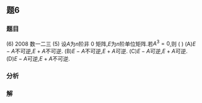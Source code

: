 ## 题6
### 题目
(6) 2008 数一二三 
(5) 设$A$为$n$阶非 0 矩阵,$E$为$n$阶单位矩阵.若${A}^{3} = 0$,则 (   )
(A)$E - A$不可逆,$E + A$不可逆. (B)$E - A$不可逆,$E + A$可逆.
(C)$E - A$可逆,$E + A$可逆. (D)$E - A$可逆,$E + A$不可逆. 
### 分析

### 解